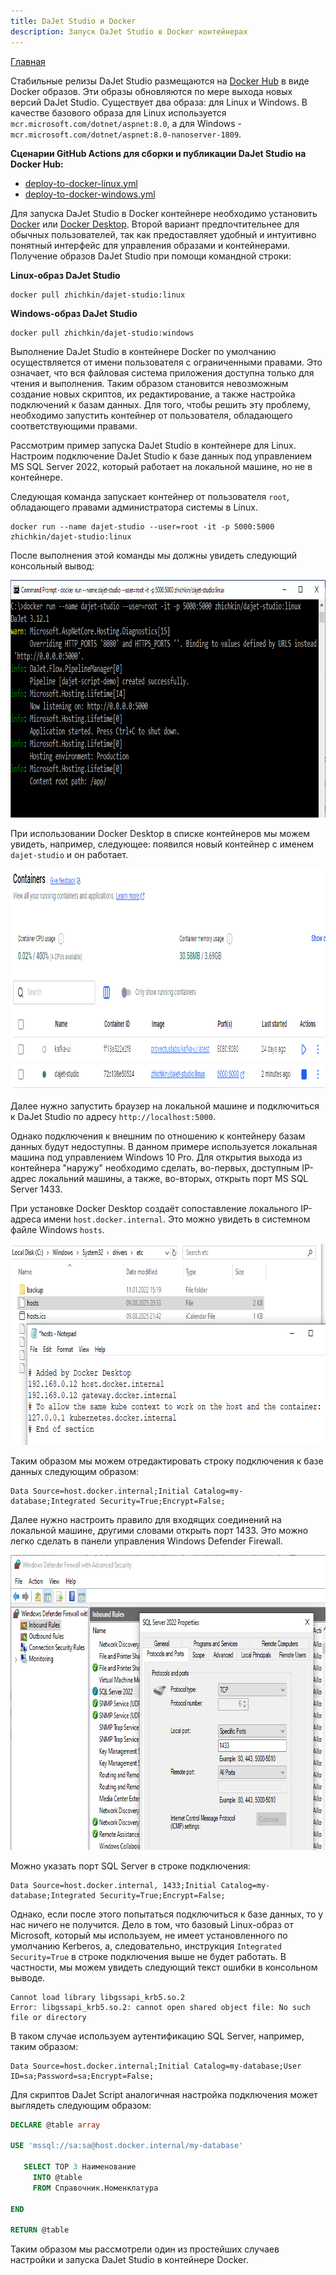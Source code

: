 ```yaml
---
title: DaJet Studio и Docker
description: Запуск DaJet Studio в Docker контейнерах
---
```

[Главная](../index.md#dajet-studio-и-docker)

Стабильные релизы DaJet Studio размещаются на [Docker Hub](https://hub.docker.com/r/zhichkin/dajet-studio) в виде Docker образов. Эти образы обновляются по мере выхода новых версий DaJet Studio. Существует два образа: для Linux и Windows. В качестве базового образа для Linux используется ```mcr.microsoft.com/dotnet/aspnet:8.0```, а для Windows - ```mcr.microsoft.com/dotnet/aspnet:8.0-nanoserver-1809```.

**Сценарии GitHub Actions для сборки и публикации DaJet Studio на Docker Hub:**
- [deploy-to-docker-linux.yml](https://github.com/zhichkin/dajet/blob/main/.github/workflows/deploy-to-docker-linux.yml)
- [deploy-to-docker-windows.yml](https://github.com/zhichkin/dajet/blob/main/.github/workflows/deploy-to-docker-windows.yml)

Для запуска DaJet Studio в Docker контейнере необходимо установить [Docker](https://docs.docker.com/engine/install/) или [Docker Desktop](https://docs.docker.com/desktop/). Второй вариант предпочтительнее для обычных пользователей, так как предоставляет удобный и интуитивно понятный интерфейс для управления образами и контейнерами. Получение образов DaJet Studio при помощи командной строки:

**Linuх-образ DaJet Studio**
```
docker pull zhichkin/dajet-studio:linux
```

**Windows-образ DaJet Studio**
```
docker pull zhichkin/dajet-studio:windows
```

Выполнение DaJet Studio в контейнере Docker по умолчанию осуществляется от имени пользователя с ограниченными правами. Это означает, что вся файловая система приложения доступна только для чтения и выполнения. Таким образом становится невозможным создание новых скриптов, их редактирование, а также настройка подключений к базам данных. Для того, чтобы решить эту проблему, необходимо запустить контейнер от пользователя, обладающего соответствующими правами.

Рассмотрим пример запуска DaJet Studio в контейнере для Linux. Настроим подключение DaJet Studio к базе данных под управлением MS SQL Server 2022, который работает на локальной машине, но не в контейнере.

Следующая команда запускает контейнер от пользователя ```root```, обладающего правами администратора системы в Linux.
```
docker run --name dajet-studio --user=root -it -p 5000:5000 zhichkin/dajet-studio:linux
```

После выполнения этой команды мы должны увидеть следующий консольный вывод:

<img width="890" height="380" alt="image" src="/dajet-docker/img/dajet-studio-run-in-docker.png" />

При использовании Docker Desktop в списке контейнеров мы можем увидеть, например, следующее: появился новый контейнер с именем ```dajet-studio``` и он работает.

<img width="997" height="354" alt="image" src="/dajet-docker/img/docker-container-list.png" />

Далее нужно запустить браузер на локальной машине и подключиться к DaJet Studio по адресу ```http://localhost:5000```.

Однако подключения к внешним по отношению к контейнеру базам данных будут недоступны. В данном примере используется локальная машина под управлением Windows 10 Pro. Для открытия выхода из контейнера "наружу" необходимо сделать, во-первых, доступным IP-адрес локальний машины, а также, во-вторых, открыть порт MS SQL Server 1433.

При установке Docker Desktop создаёт сопоставление локального IP-адреса имени ```host.docker.internal```. Это можно увидеть в системном файле Windows ```hosts```.

<img width="762" height="322" alt="image" src="/dajet-docker/img/windows-hosts-file.png" />

Таким образом мы можем отредактировать строку подключения к базе данных следующим образом:
```
Data Source=host.docker.internal;Initial Catalog=my-database;Integrated Security=True;Encrypt=False;
```

Далее нужно настроить правило для входящих соединений на локальной машине, другими словами открыть порт 1433. Это можно легко сделать в панели управления Windows Defender Firewall.

<img width="781" height="472" alt="image" src="/dajet-docker/img/windows-firewall-open-port.png" />

Можно указать порт SQL Server в строке подключения:
```
Data Source=host.docker.internal, 1433;Initial Catalog=my-database;Integrated Security=True;Encrypt=False;
```

Однако, если после этого попытаться подключиться к базе данных, то у нас ничего не получится. Дело в том, что базовый Linux-образ от Microsoft, который мы используем, не имеет установленного по умолчанию Kerberos, а, следовательно, инструкция ```Integrated Security=True``` в строке подключения выше не будет работать. В частности, мы можем увидеть следующий текст ошибки в консольном выводе.
```
Cannot load library libgssapi_krb5.so.2 
Error: libgssapi_krb5.so.2: cannot open shared object file: No such file or directory
```

В таком случае используем аутентификацию SQL Server, например, таким образом:
```
Data Source=host.docker.internal;Initial Catalog=my-database;User ID=sa;Password=sa;Encrypt=False;
```

Для скриптов DaJet Script аналогичная настройка подключения может выглядеть следующим образом:
```SQL
DECLARE @table array

USE 'mssql://sa:sa@host.docker.internal/my-database'

   SELECT TOP 3 Наименование
     INTO @table
     FROM Справочник.Номенклатура

END

RETURN @table
```

Таким образом мы рассмотрели один из простейших случаев настройки и запуска DaJet Studio в контейнере Docker.